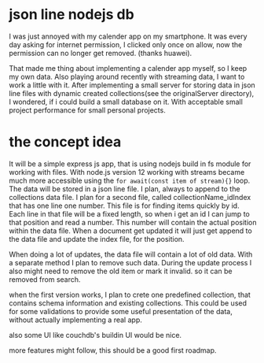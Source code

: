 # json line nodejs db
I was just annoyed with my calender app on my smartphone. It was every day asking for internet permission, I clicked only once on allow, now the permission can no longer get removed. (thanks huawei).

That made me thing about implementing a calender app myself, so I keep my own data. Also playing around recently with streaming data, I want to work a little with it.
After implementing a small server for storing data in json line files with dynamic created collections(see the originalServer directory), I wondered, if i could build a small database on it. With acceptable small project performance for small personal projects.

# the concept idea
It will be a simple express js app, that is using nodejs build in fs module for working with files. With node.js version 12 working with streams became much more accessible using the `for await(const item of stream){}` loop.
The data will be stored in a json line file. I plan, always to append to the collections data file. I plan for a second file, called collectionName_idIndex that has one line one number. This file is for finding items quickly by id. Each line in that file will be a fixed length, so when i get an id I can jump to that position and read a number. This number will contain the actual position within the data file. When a document get updated it will just get append to the data file and update the index file, for the position.

When doing a lot of updates, the data file will contain a lot of old data. With a separate method I plan to remove such data. During the update process I also might need to remove the old item or mark it invalid. so it can be removed from search. 

when the first version works, I plan to crete one predefined collection, that contains schema information and existing collections. This could be used for some validations to provide some useful presentation of the data, without actually implementing a real app.

also some UI like couchdb's buildin UI would be nice.

more features might follow, this should be a good first roadmap.

